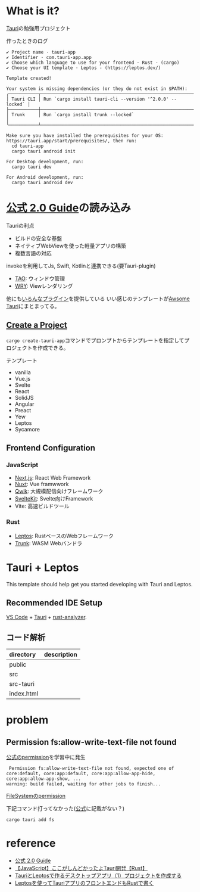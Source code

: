 # What is it?

[Tauri](https://v2.tauri.app/start/)の勉強用プロジェクト


作ったときのログ

```text
✔ Project name · tauri-app
✔ Identifier · com.tauri-app.app
✔ Choose which language to use for your frontend · Rust - (cargo)
✔ Choose your UI template · Leptos - (https://leptos.dev/)

Template created!

Your system is missing dependencies (or they do not exist in $PATH):
╭───────────┬───────────────────────────────────────────────────────────╮
│ Tauri CLI │ Run `cargo install tauri-cli --version '^2.0.0' --locked` │
├───────────┼───────────────────────────────────────────────────────────┤
│ Trunk     │ Run `cargo install trunk --locked`                        │
╰───────────┴───────────────────────────────────────────────────────────╯

Make sure you have installed the prerequisites for your OS: https://tauri.app/start/prerequisites/, then run:
  cd tauri-app
  cargo tauri android init

For Desktop development, run:
  cargo tauri dev

For Android development, run:
  cargo tauri android dev
```

# [公式 2.0 Guide](https://v2.tauri.app/ja/start/)の読み込み

Tauriの利点

+ ビルドの安全な基盤
+ ネイティブWebViewを使った軽量アプリの構築
+ 複数言語の対応

invokeを利用してJs, Swift, Kotlinと連携できる(要Tauri-plugin)

+ [TAO](https://github.com/tauri-apps/tao): ウィンドウ管理
+ [WRY](https://github.com/tauri-apps/wry): Viewレンダリング

他にも[いろんなプラグイン](https://v2.tauri.app/plugin/)を提供している
いい感じのテンプレートが[Awsome Tauri](https://github.com/tauri-apps/awesome-tauri#guides)にまとまってる。


## [Create a Project](https://v2.tauri.app/ja/start/create-project/)

`cargo create-tauri-app`コマンドでプロンプトからテンプレートを指定してプロジェクトを作成できる。

テンプレート

+ vanilla 
+ Vue.js
+ Svelte
+ React
+ SolidJS
+ Angular
+ Preact
+ Yew
+ Leptos
+ Sycamore

## Frontend Configuration

### JavaScript

+ [Next.js](https://nextjs.org/): React Web Framework
+ [Nuxt](https://nuxt.com/): Vue framwwork
+ [Qwik](https://qwik.dev/): 大規模配信向けフレームワーク
+ [SvelteKit](https://svelte.dev/): Svelte向けFramework
+ Vite: 高速ビルドツール

### Rust

+ [Leptos](https://leptos.dev/): RustベースのWebフレームワーク
+ [Trunk](https://trunkrs.dev/): WASM Webバンドラ

# Tauri + Leptos

This template should help get you started developing with Tauri and Leptos.

## Recommended IDE Setup

[VS Code](https://code.visualstudio.com/) + [Tauri](https://marketplace.visualstudio.com/items?itemName=tauri-apps.tauri-vscode) + [rust-analyzer](https://marketplace.visualstudio.com/items?itemName=rust-lang.rust-analyzer).


## コード解析

| directory | description |
| :----- | :----- |
| public | |
| src | |
| src-tauri | |
| index.html | |

# problem

## Permission fs:allow-write-text-file not found

[公式のpermission](https://v2.tauri.app/learn/security/using-plugin-permissions/)を学習中に発生

```text
 Permission fs:allow-write-text-file not found, expected one of core:default, core:app:default, core:app:allow-app-hide, core:app:allow-app-show, ...
warning: build failed, waiting for other jobs to finish...
```

[FileSystemのpermission](https://v2.tauri.app/plugin/file-system/#default-permission)

下記コマンド打ってなかった([公式](https://v2.tauri.app/learn/security/using-plugin-permissions/)に記載がない？)

```shell
cargo tauri add fs
```

# reference

+ [公式 2.0 Guide](https://v2.tauri.app/ja/start/)
+ [【JavaScript】ここがしんどかったよTauri開発【Rust】](https://qiita.com/kurokky/items/79017c7a867a6e8122f8)
+ [TauriとLeptosで作るデスクトップアプリ（1）プロジェクトを作成する](https://zenn.dev/daizutabi/articles/tauri-leptos-01)
+ [Leptosを使ってTauriアプリのフロントエンドもRustで書く](https://zenn.dev/laiso/articles/ab8db73d66623a)